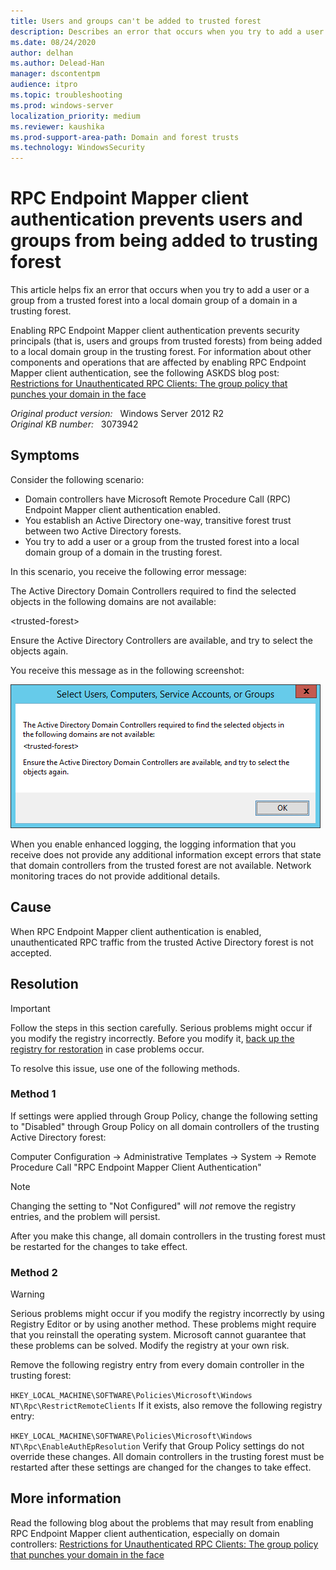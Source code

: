 ```yaml
---
title: Users and groups can't be added to trusted forest
description: Describes an error that occurs when you try to add a user or a group from a trusted forest into a local domain group of a domain in a trusting forest.
ms.date: 08/24/2020
author: delhan
ms.author: Delead-Han
manager: dscontentpm
audience: itpro
ms.topic: troubleshooting
ms.prod: windows-server
localization_priority: medium
ms.reviewer: kaushika
ms.prod-support-area-path: Domain and forest trusts
ms.technology: WindowsSecurity
---
```

# RPC Endpoint Mapper client authentication prevents users and groups from being added to trusting forest

This article helps fix an error that occurs when you try to add a user or a group from a trusted forest into a local domain group of a domain in a trusting forest.

Enabling RPC Endpoint Mapper client authentication prevents security principals (that is, users and groups from trusted forests) from being added to a local domain group in the trusting forest. For information about other components and operations that are affected by enabling RPC Endpoint Mapper client authentication, see the following ASKDS blog post: [Restrictions for Unauthenticated RPC Clients: The group policy that punches your domain in the face](https://blogs.technet.com/b/askds/archive/2011/04/08/restrictions-for-unauthenticated-rpc-clients-the-group-policy-that-punches-your-domain-in-the-face.aspx) 

_Original product version:_ &nbsp;  Windows Server 2012 R2  
_Original KB number:_ &nbsp; 3073942

## Symptoms

Consider the following scenario:

- Domain controllers have Microsoft Remote Procedure Call (RPC) Endpoint Mapper client authentication enabled.
- You establish an Active Directory one-way, transitive forest trust between two Active Directory forests.
- You try to add a user or a group from the trusted forest into a local domain group of a domain in the trusting forest.

In this scenario, you receive the following error message:

The Active Directory Domain Controllers required to find the selected objects in the following domains are not available:

\<trusted-forest>

Ensure the Active Directory Controllers are available, and try to select the objects again.

You receive this message as in the following screenshot:

![Screenshot of error message](./media/rpc-endpoint-mapper-prevents-users-added-to-trust-forest/error-message-dialog-box.jpg)

When you enable enhanced logging, the logging information that you receive does not provide any additional information except errors that state that domain controllers from the trusted forest are not available. Network monitoring traces do not provide additional details.

## Cause

When RPC Endpoint Mapper client authentication is enabled, unauthenticated RPC traffic from the trusted Active Directory forest is not accepted.

## Resolution

> [!IMPORTANT]
> 
Follow the steps in this section carefully. Serious problems might occur if you modify the registry incorrectly. Before you modify it, [back up the registry for restoration](https://support.microsoft.com/help/322756)  in case problems occur. 

To resolve this issue, use one of the following methods. 

### Method 1

If settings were applied through Group Policy, change the following setting to "Disabled" through Group Policy on all domain controllers of the trusting Active Directory forest:

Computer Configuration -> Administrative Templates -> System -> Remote Procedure Call "RPC Endpoint Mapper Client Authentication"

> [!NOTE]
> Changing the setting to "Not Configured" will *not* remove the registry entries, and the problem will persist.

After you make this change, all domain controllers in the trusting forest must be restarted for the changes to take effect.

### Method 2

> [!WARNING]
> Serious problems might occur if you modify the registry incorrectly by using Registry Editor or by using another method. These problems might require that you reinstall the operating system. Microsoft cannot guarantee that these problems can be solved. Modify the registry at your own risk.  

Remove the following registry entry from every domain controller in the trusting forest:

`HKEY_LOCAL_MACHINE\SOFTWARE\Policies\Microsoft\Windows NT\Rpc\RestrictRemoteClients` 
If it exists, also remove the following registry entry:

`HKEY_LOCAL_MACHINE\SOFTWARE\Policies\Microsoft\Windows NT\Rpc\EnableAuthEpResolution` 
Verify that Group Policy settings do not override these changes. All domain controllers in the trusting forest must be restarted after these settings are changed for the changes to take effect. 

## More information

Read the following blog about the problems that may result from enabling RPC Endpoint Mapper client authentication, especially on domain controllers:
 [Restrictions for Unauthenticated RPC Clients: The group policy that punches your domain in the face](https://blogs.technet.com/b/askds/archive/2011/04/08/restrictions-for-unauthenticated-rpc-clients-the-group-policy-that-punches-your-domain-in-the-face.aspx)

